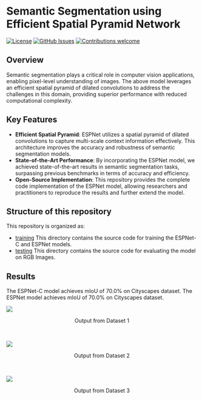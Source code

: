 # Semantic Segmentation using Efficient Spatial Pyramid Network

[![License](https://img.shields.io/badge/License-MIT-blue.svg)](https://opensource.org/licenses/MIT)
[![GitHub Issues](https://img.shields.io/github/issues/ayushgoel24/Semantic-Segmentation-using-Efficient-Spatial-Pyramid-Network.svg)](https://github.com/ayushgoel24/Semantic-Segmentation-using-Efficient-Spatial-Pyramid-Network/issues)
[![Contributions welcome](https://img.shields.io/badge/Contributions-welcome-orange.svg)](https://github.com/ayushgoel24/Semantic-Segmentation-using-Efficient-Spatial-Pyramid-Network)

## Overview
Semantic segmentation plays a critical role in computer vision applications, enabling pixel-level understanding of images. The above model leverages an efficient spatial pyramid of dilated convolutions to address the challenges in this domain, providing superior performance with reduced computational complexity.


## Key Features
- <b>Efficient Spatial Pyramid</b>: ESPNet utilizes a spatial pyramid of dilated convolutions to capture multi-scale context information effectively. This architecture improves the accuracy and robustness of semantic segmentation models.<br/>
- <b>State-of-the-Art Performance</b>: By incorporating the ESPNet model, we achieved state-of-the-art results in semantic segmentation tasks, surpassing previous benchmarks in terms of accuracy and efficiency.<br/>
- <b>Open-Source Implementation</b>: This repository provides the complete code implementation of the ESPNet model, allowing researchers and practitioners to reproduce the results and further extend the model.


## Structure of this repository

This repository is organized as:

- [training](/src/training/) This directory contains the source code for training the ESPNet-C and ESPNet models.
- [testing](/src/testing/) This directory contains the source code for evaluating the model on RGB Images.

## Results

The ESPNet-C model achieves mIoU of 70.0% on Cityscapes dataset.
The ESPNet model achieves mIoU of 70.0% on Cityscapes dataset.

<p float="left">
    <img src="./static/output/dataset_1.gif">
    <p align="center">Output from Dataset 1</p>
</p>
<br/>
<p float="left">
    <img src="./static/output/dataset_2.gif">
    <p align="center">Output from Dataset 2</p>
</p>
<br/>
<p float="left">
    <img src="./static/output/dataset_3.gif">
    <p align="center">Output from Dataset 3</p>
</p>